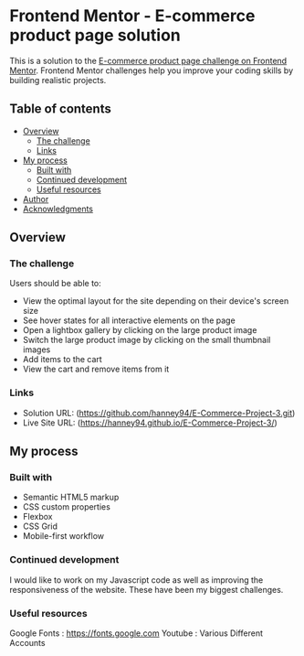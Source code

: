 # Frontend Mentor - E-commerce product page solution

This is a solution to the [E-commerce product page challenge on Frontend Mentor](https://www.frontendmentor.io/challenges/ecommerce-product-page-UPsZ9MJp6). Frontend Mentor challenges help you improve your coding skills by building realistic projects.

## Table of contents

- [Overview](#overview)
  - [The challenge](#the-challenge)
  - [Links](#links)
- [My process](#my-process)
  - [Built with](#built-with)
  - [Continued development](#continued-development)
  - [Useful resources](#useful-resources)
- [Author](#author)
- [Acknowledgments](#acknowledgments)


## Overview

### The challenge

Users should be able to:

- View the optimal layout for the site depending on their device's screen size
- See hover states for all interactive elements on the page
- Open a lightbox gallery by clicking on the large product image
- Switch the large product image by clicking on the small thumbnail images
- Add items to the cart
- View the cart and remove items from it



### Links

- Solution URL: (https://github.com/hanney94/E-Commerce-Project-3.git)
- Live Site URL: (https://hanney94.github.io/E-Commerce-Project-3/)

## My process

### Built with

- Semantic HTML5 markup
- CSS custom properties
- Flexbox
- CSS Grid
- Mobile-first workflow


### Continued development

I would like to work on my Javascript code as well as improving the responsiveness of the website. These have been my biggest challenges.

### Useful resources

Google Fonts : https://fonts.google.com
Youtube : Various Different Accounts




